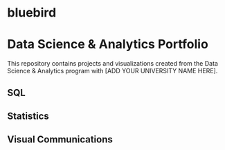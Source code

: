 # bluebird
# Data Science & Analytics Portfolio
This repository contains projects and visualizations created from the Data Science & Analytics program with [ADD YOUR UNIVERSITY NAME HERE].

## SQL

## Statistics

## Visual Communications

